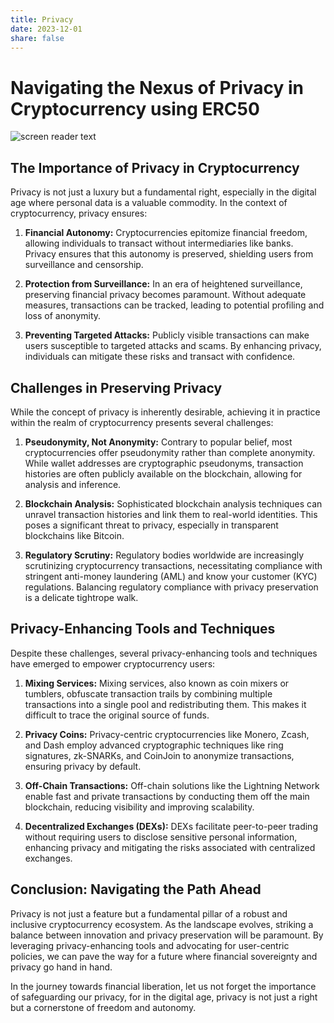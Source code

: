 ```yaml
---
title: Privacy
date: 2023-12-01
share: false
---
```


# Navigating the Nexus of Privacy in Cryptocurrency using ERC50

![screen reader text](https://www.bitstamp.net/learn/bts-img/2023/05/Privacy-Coins-and-Anonymity-in-Cryptocurrency.png "caption")

## The Importance of Privacy in Cryptocurrency

Privacy is not just a luxury but a fundamental right, especially in the digital age where personal data is a valuable commodity. In the context of cryptocurrency, privacy ensures:

1. **Financial Autonomy:** Cryptocurrencies epitomize financial freedom, allowing individuals to transact without intermediaries like banks. Privacy ensures that this autonomy is preserved, shielding users from surveillance and censorship.
   
2. **Protection from Surveillance:** In an era of heightened surveillance, preserving financial privacy becomes paramount. Without adequate measures, transactions can be tracked, leading to potential profiling and loss of anonymity.
   
3. **Preventing Targeted Attacks:** Publicly visible transactions can make users susceptible to targeted attacks and scams. By enhancing privacy, individuals can mitigate these risks and transact with confidence.

## Challenges in Preserving Privacy

While the concept of privacy is inherently desirable, achieving it in practice within the realm of cryptocurrency presents several challenges:

1. **Pseudonymity, Not Anonymity:** Contrary to popular belief, most cryptocurrencies offer pseudonymity rather than complete anonymity. While wallet addresses are cryptographic pseudonyms, transaction histories are often publicly available on the blockchain, allowing for analysis and inference.
   
2. **Blockchain Analysis:** Sophisticated blockchain analysis techniques can unravel transaction histories and link them to real-world identities. This poses a significant threat to privacy, especially in transparent blockchains like Bitcoin.
   
3. **Regulatory Scrutiny:** Regulatory bodies worldwide are increasingly scrutinizing cryptocurrency transactions, necessitating compliance with stringent anti-money laundering (AML) and know your customer (KYC) regulations. Balancing regulatory compliance with privacy preservation is a delicate tightrope walk.

## Privacy-Enhancing Tools and Techniques

Despite these challenges, several privacy-enhancing tools and techniques have emerged to empower cryptocurrency users:

1. **Mixing Services:** Mixing services, also known as coin mixers or tumblers, obfuscate transaction trails by combining multiple transactions into a single pool and redistributing them. This makes it difficult to trace the original source of funds.
   
2. **Privacy Coins:** Privacy-centric cryptocurrencies like Monero, Zcash, and Dash employ advanced cryptographic techniques like ring signatures, zk-SNARKs, and CoinJoin to anonymize transactions, ensuring privacy by default.
   
3. **Off-Chain Transactions:** Off-chain solutions like the Lightning Network enable fast and private transactions by conducting them off the main blockchain, reducing visibility and improving scalability.
   
4. **Decentralized Exchanges (DEXs):** DEXs facilitate peer-to-peer trading without requiring users to disclose sensitive personal information, enhancing privacy and mitigating the risks associated with centralized exchanges.

## Conclusion: Navigating the Path Ahead

Privacy is not just a feature but a fundamental pillar of a robust and inclusive cryptocurrency ecosystem. As the landscape evolves, striking a balance between innovation and privacy preservation will be paramount. By leveraging privacy-enhancing tools and advocating for user-centric policies, we can pave the way for a future where financial sovereignty and privacy go hand in hand.

In the journey towards financial liberation, let us not forget the importance of safeguarding our privacy, for in the digital age, privacy is not just a right but a cornerstone of freedom and autonomy.
